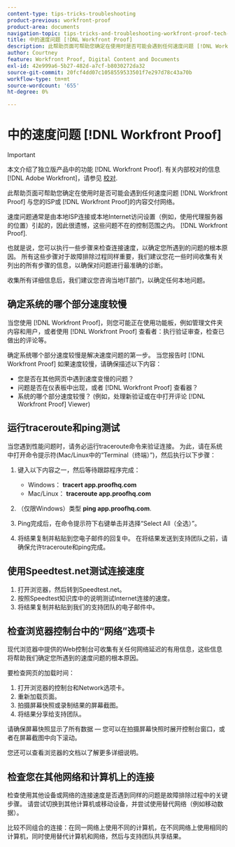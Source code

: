 ```yaml
---
content-type: tips-tricks-troubleshooting
product-previous: workfront-proof
product-area: documents
navigation-topic: tips-tricks-and-troubleshooting-workfront-proof-tech-corner
title: 中的速度问题 [!DNL Workfront Proof]
description: 此帮助页面可帮助您确定在使用时是否可能会遇到任何速度问题 [!DNL Workfront Proof] 与您的ISP或 [!DNL Workfront Proof]的内容交付网络。
author: Courtney
feature: Workfront Proof, Digital Content and Documents
exl-id: 42e999a6-5b27-482d-a7cf-b8030272da32
source-git-commit: 20fcf4dd07c1058559533501f7e297d78c43a70b
workflow-type: tm+mt
source-wordcount: '655'
ht-degree: 0%

---
```


# 中的速度问题 [!DNL Workfront Proof]

>[!IMPORTANT]
>
>本文介绍了独立版产品中的功能 [!DNL Workfront Proof]. 有关内部校对的信息 [!DNL Adobe Workfront]，请参见 [校对](../../../review-and-approve-work/proofing/proofing.md).

此帮助页面可帮助您确定在使用时是否可能会遇到任何速度问题 [!DNL Workfront Proof] 与您的ISP或 [!DNL Workfront Proof]的内容交付网络。

速度问题通常是由本地ISP连接或本地Internet访问设置（例如，使用代理服务器的位置）引起的，因此很遗憾，这些问题不在的控制范围之内。 [!DNL Workfront Proof].

也就是说，您可以执行一些步骤来检查连接速度，以确定您所遇到的问题的根本原因。 所有这些步骤对于故障排除过程同样重要，我们建议您花一些时间收集有关列出的所有步骤的信息，以确保对问题进行最准确的诊断。

收集所有详细信息后，我们建议您咨询当地IT部门，以确定任何本地问题。

## 确定系统的哪个部分速度较慢

当您使用 [!DNL Workfront Proof]，则您可能正在使用功能板，例如管理文件夹内容和用户，或者使用 [!DNL Workfront Proof] 查看者：执行验证审查，检查已做出的评论等。

确定系统哪个部分速度较慢是解决速度问题的第一步。 当您报告时 [!DNL Workfront Proof] 如果速度较慢，请确保描述以下内容：

* 您是否在其他网页中遇到速度变慢的问题？
* 问题是否在仪表板中出现，或者 [!DNL Workfront Proof] 查看器？
* 系统的哪个部分速度较慢？ (例如，处理新验证或在中打开评论 [!DNL Workfront Proof] Viewer)

## 运行traceroute和ping测试

当您遇到性能问题时，请务必运行traceroute命令来验证连接。 为此，请在系统中打开命令提示符(Mac/Linux中的“Terminal（终端）”)，然后执行以下步骤：

1. 键入以下内容之一，然后等待跟踪程序完成：

   * Windows： **tracert app.proofhq.com**
   * Mac/Linux： **traceroute app.proofhq.com**

1. （仅限Windows）类型 **ping app.proofhq.com**.
1. Ping完成后，在命令提示符下右键单击并选择“Select All（全选）”。
1. 将结果复制并粘贴到您电子邮件的回复中。
在将结果发送到支持团队之前，请确保允许traceroute和ping完成。

## 使用Speedtest.net测试连接速度

1. 打开浏览器，然后转到Speedtest.net。
1. 按照Speedtest知识库中的说明测试Internet连接的速度。
1. 将结果复制并粘贴到我们的支持团队的电子邮件中。

## 检查浏览器控制台中的“网络”选项卡

现代浏览器中提供的Web控制台可收集有关任何网络延迟的有用信息，这些信息将帮助我们确定您所遇到的速度问题的根本原因。

要检查网页的加载时间：

1. 打开浏览器的控制台和Network选项卡。
1. 重新加载页面。
1. 拍摄屏幕快照或录制结果的屏幕截图。
1. 将结果分享给支持团队。

请确保屏幕快照显示了所有数据 — 您可以在拍摄屏幕快照时展开控制台窗口，或者在屏幕截图中向下滚动。

您还可以查看浏览器的文档以了解更多详细说明。

## 检查您在其他网络和计算机上的连接

检查使用其他设备或网络的连接速度是否遇到同样的问题是故障排除过程中的关键步骤。 请尝试切换到其他计算机或移动设备，并尝试使用替代网络（例如移动数据）。

比较不同组合的连接：在同一网络上使用不同的计算机，在不同网络上使用相同的计算机，同时使用替代计算机和网络，然后与支持团队共享结果。
